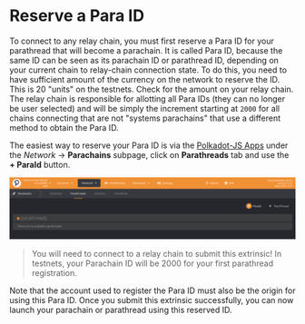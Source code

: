 # Reserve a Para ID

To connect to any relay chain, you must first reserve a Para ID for your parathread that will
become a parachain. It is called Para ID, because the same ID can be seen as its parachain ID or
parathread ID, depending on your current chain to relay-chain connection state. To do this, you need
to have sufficient amount of the currency on the network to
reserve the ID. This is 20 "units" on the testnets. Check for the amount on your relay chain.
The relay chain is responsible for allotting all Para IDs (they can no longer
be user selected) and will be simply the increment starting at `2000` for all chains connecting
that are not "systems parachains" that use a different method to obtain the Para ID.

The easiest way to reserve your Para ID is via the
[Polkadot-JS Apps](https://polkadot.js.org/apps/?rpc=ws%3A%2F%2F127.0.0.1%3A9944#/parachains/parathreads)
under the *Network* -> **Parachains** subpage, click on **Parathreads** tab and use the
**+ ParaId** button.

![ParaID Reservation Screenshot](../../assets/img/paraid-reserve.png)

> You will need to connect to a relay chain to submit this extrinsic! In testnets, your Parachain
> ID will be 2000 for your first parathread registration.

Note that the account used to register the Para ID must also be the origin for using this
Para ID. Once you submit this extrinsic successfully, you can now launch your parachain or
parathread using this reserved ID.

